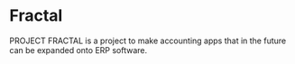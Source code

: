# Fractal
PROJECT FRACTAL is a project to make accounting apps that in the future can be expanded onto ERP software.
